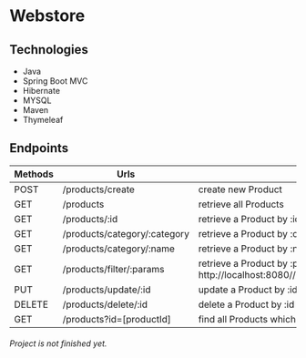 # Webstore 

## Technologies
- Java
- Spring Boot MVC
- Hibernate
- MYSQL
- Maven
- Thymeleaf

## Endpoints


| Methods       | Urls                     | Actions                                         |
| ------------- |--------------------------| ------------------------------------------------|
| POST          | /products/create               | create new Product                              |
| GET           | /products                | retrieve all Products                           |
| GET           | /products/:id            | retrieve a Product by :id                       |
| GET           | /products/category/:category | retrieve a Product by :category |
| GET           | /products/category/:name | retrieve a Product by :name |
| GET           | /products/filter/:params | retrieve a Product by :params Sample URL: http://localhost:8080//products/filter/params;brands=Google;category=Tablet|
| PUT           | /products/update/:id            | update a Product by :id                         |
| DELETE        | /products/delete/:id            | delete a Product by :id                         |
| GET           | /products?id=[productId]|find all Products which the Product Id   |

###### Project is not finished yet.


